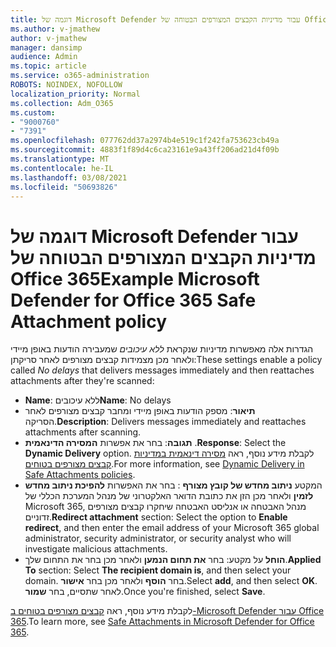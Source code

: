 ```yaml
---
title: דוגמה של Microsoft Defender עבור מדיניות הקבצים המצורפים הבטוחה של Office 365
ms.author: v-jmathew
author: v-jmathew
manager: dansimp
audience: Admin
ms.topic: article
ms.service: o365-administration
ROBOTS: NOINDEX, NOFOLLOW
localization_priority: Normal
ms.collection: Adm_O365
ms.custom:
- "9000760"
- "7391"
ms.openlocfilehash: 077762dd37a2974b4e519c1f242fa753623cb49a
ms.sourcegitcommit: 4883f1f89d4c6ca23161e9a43ff206ad21d4f09b
ms.translationtype: MT
ms.contentlocale: he-IL
ms.lasthandoff: 03/08/2021
ms.locfileid: "50693826"
---
```

# <a name="example-microsoft-defender-for-office-365-safe-attachment-policy"></a><span data-ttu-id="c45db-102">דוגמה של Microsoft Defender עבור מדיניות הקבצים המצורפים הבטוחה של Office 365</span><span class="sxs-lookup"><span data-stu-id="c45db-102">Example Microsoft Defender for Office 365 Safe Attachment policy</span></span>

<span data-ttu-id="c45db-103">הגדרות אלה מאפשרות מדיניות שנקראת *ללא עיכובים* שמעבירה הודעות באופן מיידי ולאחר מכן מצמידות קבצים מצורפים לאחר סריקתן:</span><span class="sxs-lookup"><span data-stu-id="c45db-103">These settings enable a policy called *No delays* that delivers messages immediately and then reattaches attachments after they're scanned:</span></span>

- <span data-ttu-id="c45db-104">**Name**: ללא עיכובים</span><span class="sxs-lookup"><span data-stu-id="c45db-104">**Name**: No delays</span></span>
- <span data-ttu-id="c45db-105">**תיאור**: מספק הודעות באופן מיידי ומחבר קבצים מצורפים לאחר הסריקה.</span><span class="sxs-lookup"><span data-stu-id="c45db-105">**Description**: Delivers messages immediately and reattaches attachments after scanning.</span></span>
- <span data-ttu-id="c45db-106">**תגובה**: בחר את אפשרות **המסירה הדינאמית** .</span><span class="sxs-lookup"><span data-stu-id="c45db-106">**Response**: Select the **Dynamic Delivery** option.</span></span> <span data-ttu-id="c45db-107">לקבלת מידע נוסף, ראה [מסירה דינאמית במדיניות קבצים מצורפים בטוחים](https://go.microsoft.com/fwlink/?linkid=2092328).</span><span class="sxs-lookup"><span data-stu-id="c45db-107">For more information, see [Dynamic Delivery in Safe Attachments policies](https://go.microsoft.com/fwlink/?linkid=2092328).</span></span>
- <span data-ttu-id="c45db-108">המקטע **ניתוב מחדש של קובץ מצורף** : בחר את האפשרות **להפיכת ניתוב מחדש לזמין** ולאחר מכן הזן את כתובת הדואר האלקטרוני של מנהל המערכת הכללי של Microsoft 365, מנהל האבטחה או אנליסט האבטחה שיחקרו קבצים מצורפים זדוניים.</span><span class="sxs-lookup"><span data-stu-id="c45db-108">**Redirect attachment** section: Select the option to **Enable redirect**, and then enter the email address of your Microsoft 365 global administrator, security administrator, or security analyst who will investigate malicious attachments.</span></span>
- <span data-ttu-id="c45db-109">**הוחל** על מקטע: בחר **את תחום הנמען** ולאחר מכן בחר את התחום שלך.</span><span class="sxs-lookup"><span data-stu-id="c45db-109">**Applied To** section: Select **The recipient domain is**, and then select your domain.</span></span> <span data-ttu-id="c45db-110">בחר **הוסף** ולאחר מכן בחר **אישור**.</span><span class="sxs-lookup"><span data-stu-id="c45db-110">Select **add**, and then select **OK**.</span></span> <span data-ttu-id="c45db-111">לאחר שתסיים, בחר **שמור**.</span><span class="sxs-lookup"><span data-stu-id="c45db-111">Once you're finished, select **Save**.</span></span>

<span data-ttu-id="c45db-112">לקבלת מידע נוסף, ראה [קבצים מצורפים בטוחים ב-Microsoft Defender עבור Office 365](https://go.microsoft.com/fwlink/?linkid=2092213).</span><span class="sxs-lookup"><span data-stu-id="c45db-112">To learn more, see [Safe Attachments in Microsoft Defender for Office 365](https://go.microsoft.com/fwlink/?linkid=2092213).</span></span>
